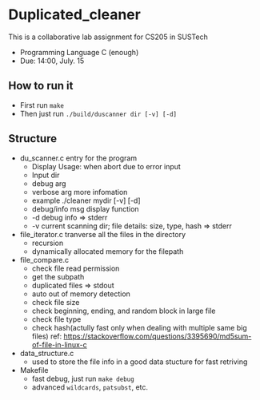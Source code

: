 # Duplicated_cleaner

This is a collaborative lab assignment for CS205 in SUSTech

 - Programming Language C (enough)
 - Due: 14:00, July. 15

## How to run it

 - First run `make`
 - Then just run `./build/duscanner dir [-v] [-d]`

## Structure

 - du_scanner.c entry for the program
     - Display Usage: when abort due to error input
     - Input dir
     - debug arg
     - verbose arg more infomation
     - example ./cleaner mydir [-v] [-d]
     - debug/info msg display function
     - -d debug info => stderr
     - -v current scanning dir; file details: size, type, hash => stderr
 - file_iterator.c tranverse all the files in the directory
     - recursion
     - dynamically allocated memory for the filepath
 - file_compare.c
     - check file read permission
     - get the subpath
     - duplicated files => stdout
     - auto out of memory detection
     - check file size
     - check beginning, ending, and random block in large file
     - check file type
     - check hash(actully fast only when dealing with multiple same big files) ref: https://stackoverflow.com/questions/3395690/md5sum-of-file-in-linux-c
 - data_structure.c
     - used to store the file info in a good data stucture for fast retriving
 - Makefile
     - fast debug, just run `make debug`
     - advanced `wildcards`, `patsubst`, etc.